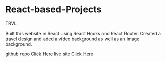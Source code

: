 # React-based-Projects

TRVL  

Built this website in React using React Hooks and React Router. Created a travel design and aded a video background as well as an image background.

github repo [Click Here](https://github.com/AmanpreetSingh1995/trvl-mockup-website)
live site [Click Here](https://trvl-mockup-website.herokuapp.com/)
